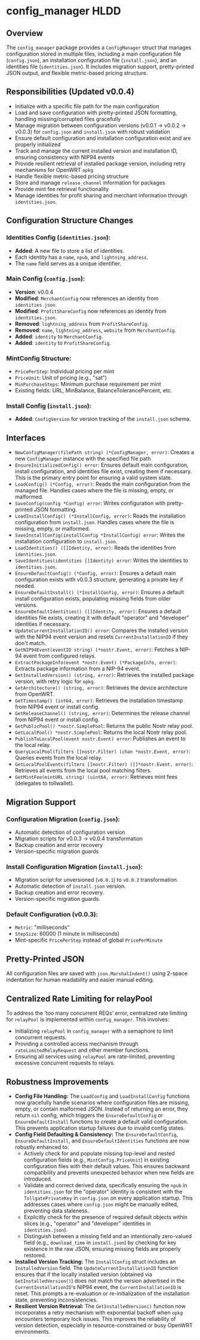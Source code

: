 # config_manager HLDD

## Overview

The `config_manager` package provides a `ConfigManager` struct that manages configuration stored in multiple files, including a main configuration file (`config.json`), an installation configuration file (`install.json`), and an identities file (`identities.json`). It includes migration support, pretty-printed JSON output, and flexible metric-based pricing structure.

## Responsibilities (Updated v0.0.4)

- Initialize with a specific file path for the main configuration
- Load and save configuration with pretty-printed JSON formatting, handling missing/corrupted files gracefully
- Manage migration between configuration versions (v0.0.1 → v0.0.2 → v0.0.3) for `config.json` and `install.json` with robust validation
- Ensure default configuration and installation configuration exist and are properly initialized
- Track and manage the current installed version and installation ID, ensuring consistency with NIP94 events
- Provide resilient retrieval of installed package version, including retry mechanisms for OpenWRT `opkg`
- Handle flexible metric-based pricing structure
- Store and manage `release_channel` information for packages
- Provide mint fee retrieval functionality
- Manage identities for profit sharing and merchant information through `identities.json`.

## Configuration Structure Changes

### Identities Config (`identities.json`):
- **Added**: A new file to store a list of identities.
- Each identity has a `name`, `npub`, and `lightning_address`.
- The `name` field serves as a unique identifier.

### Main Config (`config.json`):
- **Version**: v0.0.4
- **Modified**: `MerchantConfig` now references an identity from `identities.json`.
- **Modified**: `ProfitShareConfig` now references an identity from `identities.json`.
- **Removed**: `lightning_address` from `ProfitShareConfig`.
- **Removed**: `name`, `lightning_address`, `website` from `MerchantConfig`.
- **Added**: `identity` to `MerchantConfig`.
- **Added**: `identity` to `ProfitShareConfig`.

### MintConfig Structure:
- `PricePerStep`: Individual pricing per mint
- `PriceUnit`: Unit of pricing (e.g., "sat")
- `MinPurchaseSteps`: Minimum purchase requirement per mint
- Existing fields: URL, MinBalance, BalanceTolerancePercent, etc.

### Install Config (`install.json`):
- **Added**: `ConfigVersion` for version tracking of the `install.json` schema.

## Interfaces

- `NewConfigManager(filePath string) (*ConfigManager, error)`: Creates a new `ConfigManager` instance with the specified file path
- `EnsureInitializedConfig() error`: Ensures default main configuration, install configuration, and identities file exist, creating them if necessary. This is the primary entry point for ensuring a valid system state.
- `LoadConfig() (*Config, error)`: Reads the main configuration from the managed file. Handles cases where the file is missing, empty, or malformed.
- `SaveConfig(config *Config) error`: Writes configuration with pretty-printed JSON formatting.
- `LoadInstallConfig() (*InstallConfig, error)`: Reads the installation configuration from `install.json`. Handles cases where the file is missing, empty, or malformed.
- `SaveInstallConfig(installConfig *InstallConfig) error`: Writes the installation configuration to `install.json`.
- `LoadIdentities() ([]Identity, error)`: Reads the identities from `identities.json`.
- `SaveIdentities(identities []Identity) error`: Writes the identities to `identities.json`.
- `EnsureDefaultConfig() (*Config, error)`: Ensures a default main configuration exists with v0.0.3 structure, generating a private key if needed.
- `EnsureDefaultInstall() (*InstallConfig, error)`: Ensures a default install configuration exists, populating missing fields from older versions.
- `EnsureDefaultIdentities() ([]Identity, error)`: Ensures a default identities file exists, creating it with default "operator" and "developer" identities if necessary.
- `UpdateCurrentInstallationID() error`: Compares the installed version with the NIP94 event version and resets `CurrentInstallationID` if they don't match.
- `GetNIP94Event(eventID string) (*nostr.Event, error)`: Fetches a NIP-94 event from configured relays.
- `ExtractPackageInfo(event *nostr.Event) (*PackageInfo, error)`: Extracts package information from a NIP-94 event.
- `GetInstalledVersion() (string, error)`: Retrieves the installed package version, with retry logic for `opkg`.
- `GetArchitecture() (string, error)`: Retrieves the device architecture from OpenWRT.
- `GetTimestamp() (int64, error)`: Retrieves the installation timestamp from NIP94 event or install config.
- `GetReleaseChannel() (string, error)`: Determines the release channel from NIP94 event or install config.
- `GetPublicPool() *nostr.SimplePool`: Returns the public Nostr relay pool.
- `GetLocalPool() *nostr.SimplePool`: Returns the local Nostr relay pool.
- `PublishToLocalPool(event nostr.Event) error`: Publishes an event to the local relay.
- `QueryLocalPool(filters []nostr.Filter) (chan *nostr.Event, error)`: Queries events from the local relay.
- `GetLocalPoolEvents(filters []nostr.Filter) ([]*nostr.Event, error)`: Retrieves all events from the local pool matching filters.
- `GetMintFee(mintURL string) (uint64, error)`: Retrieves mint fees (delegates to tollwallet).

## Migration Support

### Configuration Migration (`config.json`):
- Automatic detection of configuration version
- Migration scripts for v0.0.3 → v0.0.4 transformation
- Backup creation and error recovery
- Version-specific migration guards

### Install Configuration Migration (`install.json`):
- Migration script for unversioned (`v0.0.1`) to `v0.0.2` transformation.
- Automatic detection of `install.json` version.
- Backup creation and error recovery.
- Version-specific migration guards.

### Default Configuration (v0.0.3):
- `Metric`: "milliseconds"
- `StepSize`: 60000 (1 minute in milliseconds)
- Mint-specific `PricePerStep` instead of global `PricePerMinute`

## Pretty-Printed JSON

All configuration files are saved with `json.MarshalIndent()` using 2-space indentation for human readability and easier manual editing.

## Centralized Rate Limiting for relayPool

To address the 'too many concurrent REQs' error, centralized rate limiting for `relayPool` is implemented within `config_manager`. This involves:

- Initializing `relayPool` in `config_manager` with a semaphore to limit concurrent requests.
- Providing a controlled access mechanism through `rateLimitedRelayRequest` and other member functions.
- Ensuring all services using `relayPool` are rate-limited, preventing excessive concurrent requests to relays.

## Robustness Improvements

- **Config File Handling:** The `LoadConfig` and `LoadInstallConfig` functions now gracefully handle scenarios where configuration files are missing, empty, or contain malformed JSON. Instead of returning an error, they return `nil` config, which triggers the `EnsureDefaultConfig` or `EnsureDefaultInstall` functions to create a default valid configuration. This prevents application startup failures due to invalid config states.
- **Config Field Defaulting & Consistency:** The `EnsureDefaultConfig`, `EnsureDefaultInstall`, and `EnsureDefaultIdentities` functions are now robustly enhanced to:
    - Actively check for and populate missing top-level and nested configuration fields (e.g., `MintConfig.PriceUnit`) in existing configuration files with their default values. This ensures backward compatibility and prevents unexpected behavior when new fields are introduced.
    - Validate and correct derived data, specifically ensuring the `npub` in `identities.json` for the "operator" identity is consistent with the `TollgatePrivateKey` in `config.json` on every application startup. This addresses cases where `config.json` might be manually edited, preventing data staleness.
    - Explicitly check for the presence of required default objects within slices (e.g., "operator" and "developer" identities in `identities.json`).
    - Distinguish between a missing field and an intentionally zero-valued field (e.g., `download_time` in `install.json`) by checking for key existence in the raw JSON, ensuring missing fields are properly restored.
- **Installed Version Tracking:** The `InstallConfig` struct includes an `InstalledVersion` field. The `UpdateCurrentInstallationID` function ensures that if the locally installed version (obtained via `GetInstalledVersion()`) does not match the version advertised in the `CurrentInstallationID`'s NIP94 event, the `CurrentInstallationID` is reset. This prompts a re-evaluation or re-initialization of the installation state, preventing inconsistencies.
- **Resilient Version Retrieval:** The `GetInstalledVersion()` function now incorporates a retry mechanism with exponential backoff when `opkg` encounters temporary lock issues. This improves the reliability of version detection, especially in resource-constrained or busy OpenWRT environments.
